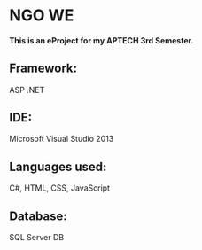 # NGO WE
#### This is an eProject for my APTECH 3rd Semester. 
## Framework:
ASP .NET
## IDE:
Microsoft Visual Studio 2013
## Languages used:
C#, HTML, CSS, JavaScript
## Database:
SQL Server DB

